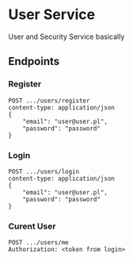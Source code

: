 # User Service
User and Security Service basically
## Endpoints

### Register
```
POST .../users/register
content-type: application/json
{
    "email": "user@user.pl",
    "password": "password"
}
```

### Login
```
POST .../users/login
content-type: application/json
{
    "email": "user@user.pl",
    "password": "password"
}
```

### Curent User
```
POST .../users/me
Authorization: <token from login>
```